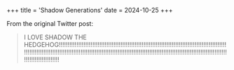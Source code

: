 +++
title = 'Shadow Generations'
date = 2024-10-25
+++

<!--more-->

From the original Twitter post:

> I LOVE SHADOW THE HEDGEHOG!!!!!!!!!!!!!!!!!!!!!!!!!!!!!!!!!!!!!!!!!!!!!!!!!!!!!!!!!!!!!!!!!!!!!!!!!!!!!!!!!!!!!!!!!!!!!!!!!!!!!!!!!!!!!!!!!!!!!!!!!!!!!!!!!!!!!!!!!!!!!!!!!!!!!!!!!!!!!!!!!!!!!!!!!!!!!!!!!!!!!!!!!!!!!!!!!!!!!!!!!!!!!!!!!!!!!!!!!!!!!!!!!!!!!!